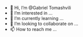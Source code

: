 - 👋 Hi, I’m @Gabriel Tomashvili
- 👀 I’m interested in ...
- 🌱 I’m currently learning ...
- 💞️ I’m looking to collaborate on ...
- 📫 How to reach me ...

<!---
gabisabi/gabisabi is a ✨ special ✨ repository because its `README.md` (this file) appears on your GitHub profile.
You can click the Preview link to take a look at your changes.
--->
